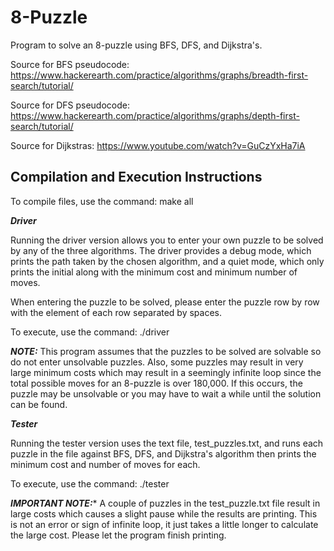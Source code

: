 # 8-Puzzle
Program to solve an 8-puzzle using BFS, DFS, and Dijkstra's.

Source for BFS pseudocode: https://www.hackerearth.com/practice/algorithms/graphs/breadth-first-search/tutorial/

Source for DFS pseudocode: https://www.hackerearth.com/practice/algorithms/graphs/depth-first-search/tutorial/

Source for Dijkstras: https://www.youtube.com/watch?v=GuCzYxHa7iA

## Compilation and Execution Instructions

To compile files, use the command: make all

***Driver***

Running the driver version allows you to enter your own puzzle to be solved by any of the three algorithms. The driver provides a debug mode, which prints the path taken by the chosen algorithm, and a quiet mode, which only prints the initial along with the minimum cost and minimum number of moves.

When entering the puzzle to be solved, please enter the puzzle row by row with the element of each row separated by spaces.

To execute, use the command: ./driver

***NOTE:*** This program assumes that the puzzles to be solved are solvable so do not enter unsolvable puzzles. Also, some puzzles may result in very large minimum costs which may result in a seemingly infinite loop since the total possible moves for an 8-puzzle is over 180,000. If this occurs, the puzzle may be unsolvable or you may have to wait a while until the solution can be found.

***Tester***

Running the tester version uses the text file, test_puzzles.txt, and runs each puzzle in the file against BFS, DFS, and Dijkstra's algorithm then prints the minimum cost and number of moves for each.

To execute, use the command: ./tester

***IMPORTANT NOTE:**** A couple of puzzles in the test_puzzle.txt file result in large costs which causes a slight pause while the results are printing. This is not an error or sign of infinite loop, it just takes a little longer to calculate the large cost. Please let the program finish printing.
